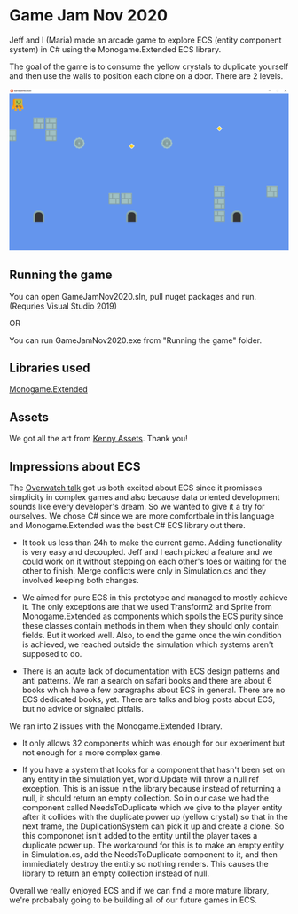 # Game Jam Nov 2020

Jeff and I (Maria) made an arcade game to explore ECS (entity component system) in C# using the Monogame.Extended ECS library. 

The goal of the game is to consume the yellow crystals to duplicate yourself and then use the walls to position each clone on a door. There are 2 levels.

![Screenshot of level 2](/level2.png "Screenshot of level 2")

## Running the game

You can open GameJamNov2020.sln, pull nuget packages and run. (Requries Visual Studio 2019)

OR

You can run GameJamNov2020.exe from "Running the game" folder.

## Libraries used

[Monogame.Extended](https://github.com/craftworkgames/MonoGame.Extended)

## Assets

We got all the art from [Kenny Assets](https://www.kenney.nl/assets/simplified-platformer-pack). Thank you!

## Impressions about ECS

The [Overwatch talk](https://www.youtube.com/watch?v=W3aieHjyNvw&feature=youtu.be&ab_channel=GDC) got us both excited about ECS since it promisses simplicity in complex games and also because data oriented development sounds like every developer's dream. So we wanted to give it a try for ourselves. We chose C# since we are more comfortbale in this language and Monogame.Extended was the best C# ECS library out there.

* It took us less than 24h to make the current game. Adding functionality is very easy and decoupled. Jeff and I each picked a feature and we could work on it without stepping on each other's toes or waiting for the other to finish. Merge conflicts were only in Simulation.cs and they involved keeping both changes.

* We aimed for pure ECS in this prototype and managed to mostly achieve it. The only exceptions are that we used Transform2 and Sprite from Monogame.Extended as components which spoils the ECS purity since these classes contain methods in them when they should only contain fields. But it worked well. Also, to end the game once the win condition is achieved, we reached outside the simulation which systems aren't supposed to do.

* There is an acute lack of documentation with ECS design patterns and anti patterns. We ran a search on safari books and there are about 6 books which have a few paragraphs about ECS in general. There are no ECS dedicated books, yet. There are talks and blog posts about ECS, but no advice or signaled pitfalls.

We ran into 2 issues with the Monogame.Extended library.

* It only allows 32 components which was enough for our experiment but not enough for a more complex game.

* If you have a system that looks for a component that hasn't been set on any entity in the simulation yet, world.Update will throw a null ref exception. This is an issue in the library because instead of returning a null, it should return an empty collection. So in our case we had the component called NeedsToDuplicate which we give to the player entity after it collides with the duplicate power up (yellow crystal) so that in the next frame, the DuplicationSystem can pick it up and create a clone. So this compononet isn't added to the entity until the player takes a duplicate power up. The workaround for this is to make an empty entity in Simulation.cs, add the NeedsToDuplicate component to it, and then immiediately destroy the entity so nothing renders. This causes the library to return an empty collection instead of null.

Overall we really enjoyed ECS and if we can find a more mature library, we're probabaly going to be building all of our future games in ECS. 